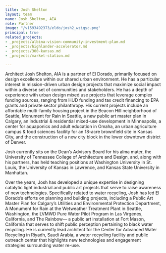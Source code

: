 ```yaml
---
title: Josh Shelton
layout: team
name: Josh Shelton, AIA
role: Partner
image: "/v1593492373/eldo/josh2_wziqyc.png"
principal: true
related_projects:
- _projects/albina-vision-community-investment-plan.md
- _projects/highlander-accelerator.md
- _projects/300-kansas.md
- _projects/market-station.md

---
```

Architect Josh Shelton, AIA is a partner of El Dorado, primarily focused on design excellence within our shared urban environment. He has a particular interest in mission-driven urban design projects that maximize social impact within a diverse set of communities and stakeholders. He has a depth of experience with urban design mixed use projects that leverage complex funding sources, ranging from HUD funding and tax credit financing to EPA grants and private sector philanthropy. His current projects include an affordable multi-family housing project in the Beacon Hill neighborhood of Seattle, Monument for Rain in Seattle, a new public art master plan in Calgary, an industrial & residential mixed-use development in Minneapolis, a center for aquaponics and adult education in Omaha, an urban agriculture campus & food sciences facility for an 18-acre brownfield site in Kansas City, and the construction of a new city block in the lower downtown district of Denver.

Josh currently sits on the Dean’s Advisory Board for his alma mater, the University of Tennessee College of Architecture and Design, and, along with his partners, has held teaching positions at Washington University in St. Louis, the University of Kansas in Lawrence, and Kansas State University in Manhattan.

Over the years, Josh has developed a unique expertise in designing catalytic light industrial and public art projects that serve to raise awareness of new technologies. Specifically related to water recycling, Josh has led El Dorado’s efforts on planning and building projects, including a Public Art Master Plan for Calgary’s Utilities and Environmental Protection Department, A Monument for Rain at the Wetweather Treatment Plant in Seattle, Washington, the LVMWD Pure Water Pilot Program in Las Virgenes, California, and The Rainbow— a public art installation at Fort Mason, California that serves to shift public perception pertaining to black water recycling. He is currently lead architect for the Center for Advanced Water Recycling in Riyadh, Saudi Arabia, a water recycling facility and public outreach center that highlights new technologies and engagement strategies surrounding water re-use.
